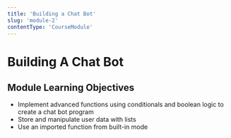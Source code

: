 ```yaml
---
title: 'Building a Chat Bot'
slug: 'module-2'
contentType: 'CourseModule'
---
```


# Building A Chat Bot

## Module Learning Objectives

* Implement advanced functions using conditionals and boolean logic to create a chat bot program
* Store and manipulate user data with lists
* Use an imported function from built-in mode